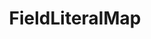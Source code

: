---
optionsClassName: FieldLiteralMapOptions
optionsClassFullName: MigrationTools.Tools.FieldLiteralMapOptions
configurationSamples:
- name: defaults
  order: 2
  description: 
  code: There are no defaults! Check the sample for options!
  sampleFor: MigrationTools.Tools.FieldLiteralMapOptions
- name: sample
  order: 1
  description: 
  code: There is no sample, but you can check the classic below for a general feel.
  sampleFor: MigrationTools.Tools.FieldLiteralMapOptions
- name: classic
  order: 3
  description: 
  code: >-
    {
      "$type": "FieldLiteralMapOptions",
      "targetField": null,
      "value": null,
      "ApplyTo": []
    }
  sampleFor: MigrationTools.Tools.FieldLiteralMapOptions
description: Maps a literal (static) value to a target field, useful for setting constant values across all migrated work items.
className: FieldLiteralMap
typeName: FieldMaps
architecture: 
options:
- parameterName: ApplyTo
  type: List
  description: A list of Work Item Types that this Field Map will apply to. If the list is empty it will apply to all Work Item Types. You can use "*" to apply to all Work Item Types.
  defaultValue: missing XML code comments
- parameterName: targetField
  type: String
  description: Gets or sets the name of the target field that will be set to the specified literal value.
  defaultValue: missing XML code comments
- parameterName: value
  type: String
  description: Gets or sets the literal value that will be assigned to the target field during migration.
  defaultValue: missing XML code comments
status: missing XML code comments
processingTarget: missing XML code comments
classFile: src/MigrationTools.Clients.TfsObjectModel/Tools/FieldMappingTool/FieldMaps/FieldLiteralMap.cs
optionsClassFile: src/MigrationTools/Tools/FieldMappingTool/FieldMaps/FieldLiteralMapOptions.cs
notes:
  exists: false
  path: docs/Reference/FieldMaps/FieldLiteralMap-notes.md
  markdown: ''
topics:
- topic: notes
  path: docs/Reference/FieldMaps/FieldLiteralMap-notes.md
  exists: false
  markdown: ''
- topic: introduction
  path: docs/Reference/FieldMaps/FieldLiteralMap-introduction.md
  exists: false
  markdown: ''

redirectFrom:
- /Reference/FieldMaps/FieldLiteralMapOptions/
layout: reference
toc: true
permalink: /Reference/FieldMaps/FieldLiteralMap/
title: FieldLiteralMap
categories:
- FieldMaps
- 
topics:
- topic: notes
  path: docs/Reference/FieldMaps/FieldLiteralMap-notes.md
  exists: false
  markdown: ''
- topic: introduction
  path: docs/Reference/FieldMaps/FieldLiteralMap-introduction.md
  exists: false
  markdown: ''

---